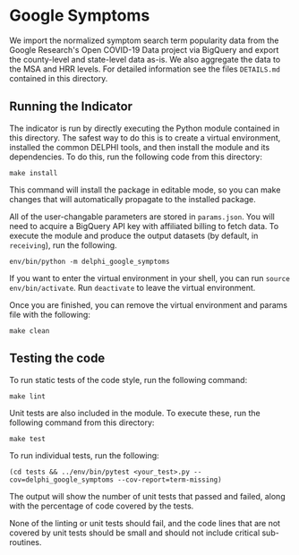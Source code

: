 # Google Symptoms

We import the normalized symptom search term popularity data from the Google
Research's Open COVID-19 Data project via BigQuery and export the county-level and state-level
data as-is.  We also aggregate the data to the MSA and HRR levels. For detailed
information see the files `DETAILS.md` contained in this directory.

## Running the Indicator

The indicator is run by directly executing the Python module contained in this
directory. The safest way to do this is to create a virtual environment,
installed the common DELPHI tools, and then install the module and its
dependencies. To do this, run the following code from this directory:

```
make install
```

This command will install the package in editable mode, so you can make changes that
will automatically propagate to the installed package.

All of the user-changable parameters are stored in `params.json`. You will need to
acquire a BigQuery API key with affiliated billing to fetch data. To execute the module
and produce the output datasets (by default, in `receiving`), run the following.

```
env/bin/python -m delphi_google_symptoms
```

If you want to enter the virtual environment in your shell,
you can run `source env/bin/activate`. Run `deactivate` to leave the virtual environment.

Once you are finished, you can remove the virtual environment and
params file with the following:

```
make clean
```

## Testing the code

To run static tests of the code style, run the following command:

```
make lint
```

Unit tests are also included in the module. To execute these, run the following
command from this directory:

```
make test
```

To run individual tests, run the following:

```
(cd tests && ../env/bin/pytest <your_test>.py --cov=delphi_google_symptoms --cov-report=term-missing)
```

The output will show the number of unit tests that passed and failed, along
with the percentage of code covered by the tests.

None of the linting or unit tests should fail, and the code lines that are not covered by unit tests should be small and
should not include critical sub-routines.
